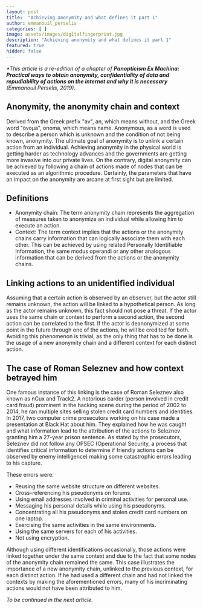 ```yaml
---
layout: post
title:  "Achieving anonymity and what defines it part 1"
author: emmanouil_perselis
categories: [ ]
image: assets/images/digitalfingerprint.jpg
description: "Achieving anonymity and what defines it part 1"
featured: true
hidden: false
---
```


*\*This article is a re-edition of a chapter of **Panopticism Ex Machina: Practical ways to obtain anonymity, confidentiality of data and repudiability of actions on the internet and why it is necessary** (Emmanouil Perselis, 2019).*

## Anonymity, the anonymity chain and context

Derived from the Greek prefix "av", an, which means without, and the Greek word "övoμa", onoma, which means name. Anonymous, as a word is used to describe a person which is unknown and the condition of not being known, anonymity. The ultimate goal of anonymity is to unlink a certain action from an individual. Achieving anonymity in the physical world is getting harder as technology advances and the governments are getting more invasive into our private lives. On the contrary, digital anonymity can be achieved by following a chain of actions made of nodes that can be executed as an algorithmic procedure. Certainly, the parameters that have an impact on the anonymity are arcane at first sight but are limited.

## Definitions

* Anonymity chain: The term anonymity chain represents the aggregation of measures taken to anonymize an individual while allowing him to execute an action.
* Context: The term context implies that the actions or the anonymity chains carry information that can logically associate them with each other. This can be achieved by using related Personally Identifiable Information, the same modus operandi or any other analogous information that can be derived from the actions or the anonymity chains.

## Linking actions to an unidentified individual

Assuming that a certain action is observed by an observer, but the actor still remains unknown, the action will be linked to a hypothetical person. As long as the actor remains unknown, this fact should not pose a threat. If the actor uses the same chain or context to perform a second action, the second action can be correlated to the first. If the actor is deanonymized at some point in the future through one of the actions, he will be credited for both. Avoiding this phenomenon is trivial, as the only thing that has to be done is the usage of a new anonymity chain and a different context for each distinct action.

## The case of Roman Seleznev and how context betrayed him

One famous instance of this linking is the case of Roman Seleznev also known as nCux and Track2. A notorious carder (person involved in credit card fraud) prominent in the hacking scene during the period of 2002 to 2014, he ran multiple sites selling stolen credit card numbers and identities. In 2017, two computer crime prosecutors working on his case made a presentation at Black Hat about him. They explained how he was caught and what information lead to the attribution of the actions to Seleznev granting him a 27-year prison sentence. As stated by the prosecutors, Seleznev did not follow any OPSEC (Operational Security, a process that identifies critical information to determine if friendly actions can be observed by enemy intelligence) making some catastrophic errors leading to his capture.

These errors were:
* Reusing the same website structure on different websites.
* Cross-referencing his pseudonyms on forums.
* Using email addresses involved in criminal activities for personal use.
* Messaging his personal details while using his pseudonyms.
* Concentrating all his pseudonyms and stolen credit card numbers on one laptop.
* Exercising the same activities in the same environments.
* Using the same servers for each of his activities.
* Not using encryption.

Although using different identifications occasionally, those actions were linked together under the same context and due to the fact that some nodes of the anonymity chain remained the same. This case illustrates the importance of a new anonymity chain, unlinked to the previous context, for each distinct action. If he had used a different chain and had not linked the contexts by making the aforementioned errors, many of his incriminating actions would not have been attributed to him. 

*To be continued in the next article.*